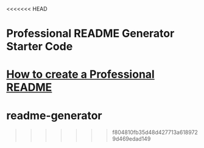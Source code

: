 <<<<<<< HEAD
# Professional README Generator Starter Code

[How to create a Professional README](./readme-guide.md)
=======
# readme-generator
>>>>>>> f804810fb35d48d427713a6189729d469edad149
